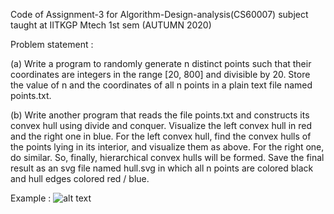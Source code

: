 Code of Assignment-3 for Algorithm-Design-analysis(CS60007) subject taught at IITKGP Mtech 1st sem (AUTUMN 2020)

Problem statement : 
 
(a) Write a program to randomly generate n distinct points such that their coordinates are integers in the range [20, 800] and divisible by 20.
    Store the value of n and the coordinates of all n points in a plain text file named points.txt.

(b) Write another program that reads the file points.txt and constructs its convex hull using divide and conquer. Visualize the left convex hull 
    in red and the right one in blue.
    For the left convex hull, find the convex hulls of the points lying in its interior, and visualize them as above.
    For the right one, do similar.
    So, finally, hierarchical convex hulls will be formed.
    Save the final result as an svg file named hull.svg in which all n points are colored black and hull edges colored red / blue.
    
 Example  : 
 ![alt text](https://github.com/rvravi77/Convex-Hull-D-C/blob/master/SVG.png?raw=true)
